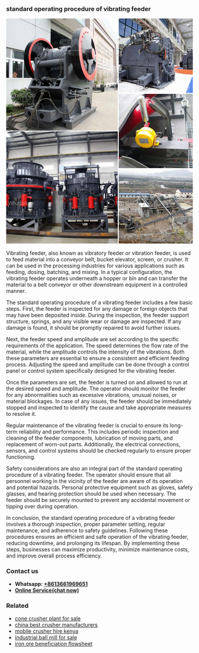 <h3>standard operating procedure of vibrating feeder</h3><img src='1708587369.jpg' alt=''><p>Vibrating feeder, also known as vibratory feeder or vibration feeder, is used to feed material into a conveyor belt, bucket elevator, screen, or crusher. It can be used in the processing industries for various applications such as feeding, dosing, batching, and mixing. In a typical configuration, the vibrating feeder operates underneath a hopper or bin and can transfer the material to a belt conveyor or other downstream equipment in a controlled manner.</p><p>The standard operating procedure of a vibrating feeder includes a few basic steps. First, the feeder is inspected for any damage or foreign objects that may have been deposited inside. During the inspection, the feeder support structure, springs, and any visible wear or damage are inspected. If any damage is found, it should be promptly repaired to avoid further issues.</p><p>Next, the feeder speed and amplitude are set according to the specific requirements of the application. The speed determines the flow rate of the material, while the amplitude controls the intensity of the vibrations. Both these parameters are essential to ensure a consistent and efficient feeding process. Adjusting the speed and amplitude can be done through a control panel or control system specifically designed for the vibrating feeder.</p><p>Once the parameters are set, the feeder is turned on and allowed to run at the desired speed and amplitude. The operator should monitor the feeder for any abnormalities such as excessive vibrations, unusual noises, or material blockages. In case of any issues, the feeder should be immediately stopped and inspected to identify the cause and take appropriate measures to resolve it.</p><p>Regular maintenance of the vibrating feeder is crucial to ensure its long-term reliability and performance. This includes periodic inspection and cleaning of the feeder components, lubrication of moving parts, and replacement of worn-out parts. Additionally, the electrical connections, sensors, and control systems should be checked regularly to ensure proper functioning.</p><p>Safety considerations are also an integral part of the standard operating procedure of a vibrating feeder. The operator should ensure that all personnel working in the vicinity of the feeder are aware of its operation and potential hazards. Personal protective equipment such as gloves, safety glasses, and hearing protection should be used when necessary. The feeder should be securely mounted to prevent any accidental movement or tipping over during operation.</p><p>In conclusion, the standard operating procedure of a vibrating feeder involves a thorough inspection, proper parameter setting, regular maintenance, and adherence to safety guidelines. Following these procedures ensures an efficient and safe operation of the vibrating feeder, reducing downtime, and prolonging its lifespan. By implementing these steps, businesses can maximize productivity, minimize maintenance costs, and improve overall process efficiency.</p><h3>Contact us</h3><ul><li><strong>Whatsapp:&nbsp;<a href="https://wa.me/8613661969651">+8613661969651</a></strong></li><li><a href="https://swt.shibang-china.com/?git&amp;zhl&amp;standard operating procedure of vibrating feeder"><strong>Online Service(chat now)</strong></a></li></ul><h3>Related</h3><ul><li><a href='cone crusher plant for sale.md'>cone crusher plant for sale</a></li><li><a href='china best crusher manufacturers.md'>china best crusher manufacturers</a></li><li><a href='mobile crusher hire kenya.md'>mobile crusher hire kenya</a></li><li><a href='industrial ball mill for sale.md'>industrial ball mill for sale</a></li><li><a href='iron ore beneficiation flowsheet.md'>iron ore beneficiation flowsheet</a></li></ul>